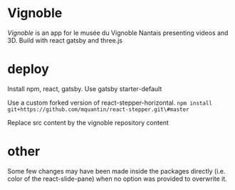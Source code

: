# Vignoble
_Vignoble_ is an app for le musée du Vignoble Nantais presenting videos and 3D. 
Build with react gatsby and three.js

# deploy
Install npm, react, gatsby.
Use gatsby starter-default

Use a custom forked version of react-stepper-horizontal.
`npm install git+https://github.com/mquantin/react-stepper.git\#master`

Replace src content by the vignoble repository content

# other 
Some few changes may have been made inside the packages directly (i.e. color of the react-slide-pane) when no option was provided to overwrite it. 


